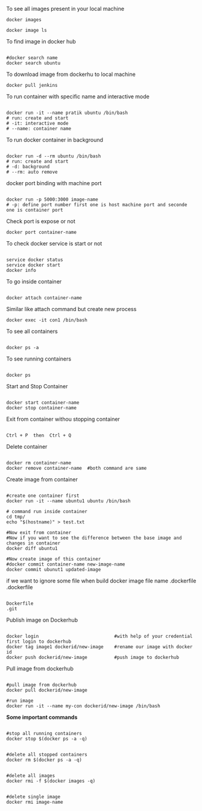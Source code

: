 To see all images present in your local machine
<pre><code>docker images</code></pre>
<pre><code>docker image ls</code></pre>

To find image in docker hub
<pre><code>
#docker search name
docker search ubuntu
</code></pre>

To download image from dockerhu to local machine
<pre><code>docker pull jenkins</code></pre>

To run container with specific name and interactive mode
<pre><code>
docker run -it --name pratik ubuntu /bin/bash
# run: create and start
# -it: interactive mode
# --name: container name
</code></pre>

To run docker container in background
<pre><code>
docker run -d --rm ubuntu /bin/bash
# run: create and start
# -d: background
# --rm: auto remove
</code></pre>

docker port binding with machine port
<pre><code>
docker run -p 5000:3000 image-name
# -p: define port number first one is host machine port and seconde one is container port
</code></pre>

Check port is expose or not
<pre><code>docker port container-name</code></pre>

To check docker service is start or not
<pre><code>
service docker status
service docker start
docker info
</code></pre>

To go inside container
<pre><code>
docker attach container-name
</code></pre>

Similar like attach command but create new process
<pre><code>docker exec -it con1 /bin/bash</code></pre>

To see all containers
<pre><code>
docker ps -a
</code></pre>

To see running containers
<pre><code>
docker ps
</code></pre>

Start and Stop Container
<pre><code>
docker start container-name
docker stop container-name
</code></pre>

Exit from container withou stopping container
<pre><code>
Ctrl + P  then  Ctrl + Q
</code></pre>

Delete container
<pre><code>
docker rm container-name
docker remove container-name  #both command are same
</code></pre>

Create image from container
<pre><code>
#create one container first
docker run -it --name ubuntu1 ubuntu /bin/bash

# command run inside container
cd tmp/
echo "$(hostname)" > test.txt

#Now exit from container
#Now if you want to see the difference between the base image and changes in container
docker diff ubuntu1

#Now create image of this container
#docker commit container-name new-image-name
docker commit ubunut1 updated-image
</code></pre>

if we want to ignore some file when build docker image file name .dockerfile
.dockerfile
<pre><code>
Dockerfile
.git
</code></pre>

Publish image on Dockerhub
<pre><code>
docker login                            #with help of your credential first login to dockerhub
docker tag image1 dockerid/new-image    #rename our image with docker id 
docker push dockerid/new-image          #push image to dockerhub
</code></pre>

Pull image from dockerhub
<pre><code>
#pull image from dockerhub
docker pull dockerid/new-image

#run image
docker run -it --name my-con dockerid/new-image /bin/bash
</code></pre>

**Some important commands**
<pre><code>
#stop all running containers
docker stop $(docker ps -a -q)
</code></pre>

<pre><code>
#delete all stopped containers
docker rm $(docker ps -a -q)
</code></pre>

<pre><code>
#delete all images
docker rmi -f $(docker images -q)
</code></pre>

<pre><code>
#delete single image
docker rmi image-name
</code></pre>
